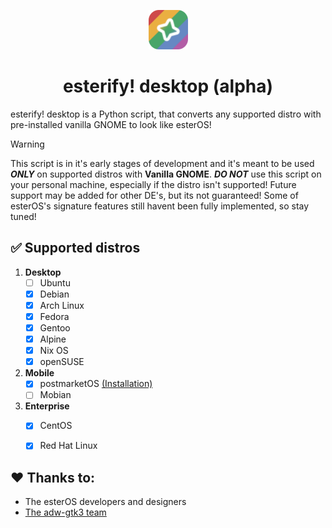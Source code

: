 <p align="center"><img width=12.5% src="./esterify-desktop.png"></p>

<h1 align="center">
  esterify! desktop (alpha)
</h1>

esterify! desktop is a Python script, that converts any supported distro with pre-installed vanilla GNOME to look like esterOS!

> [!WARNING]
> This script is in it's early stages of development and it's meant to be used ***ONLY*** on supported distros with **Vanilla GNOME**. ***DO NOT*** use this script on your personal machine, especially if the distro isn't supported!
> Future support may be added for other DE's, but its not guaranteed!
> Some of esterOS's signature features still havent been fully implemented, so stay tuned!

## :white_check_mark: Supported distros

1. **Desktop**
	- [ ] Ubuntu
	- [X] Debian
	- [X] Arch Linux
	- [X] Fedora
	- [X] Gentoo
	- [X] Alpine
	- [X] Nix OS
	- [X] openSUSE
2. **Mobile**
	- [X] postmarketOS  [(Installation)](https://github.com/esterOSS/esterify-desktop/blob/main/manual-installation/postmarketOS.md)
	- [ ] Mobian
3. **Enterprise**
	- [X] CentOS
	- [X] Red Hat Linux


## :heart: Thanks to:
- The esterOS developers and designers
- [The adw-gtk3 team](https://github.com/lassekongo83/adw-gtk3)
